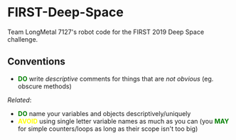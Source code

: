 # FIRST-Deep-Space
Team LongMetal 7127's robot code for the FIRST 2019 Deep Space challenge.

## Conventions
* <span style="color:green">**DO**</span> write *descriptive* comments for things that are *not obvious* (eg. obscure methods)

*Related*:
* <span style="color:green">**DO**</span> name your variables and objects descriptively/uniquely
* <span style="color:yellow">**AVOID**</span> using single letter variable names as much as you can (you <span style="color:green">**MAY**</span> for simple counters/loops as long as their scope isn't too big)
